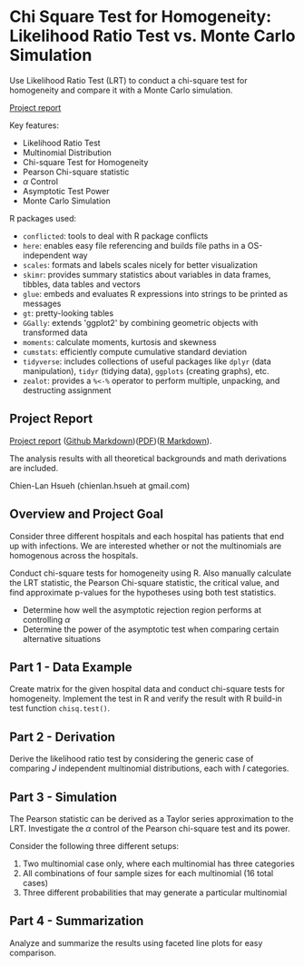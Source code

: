 # Chi Square Test for Homogeneity: Likelihood Ratio Test vs. Monte Carlo Simulation

Use Likelihood Ratio Test (LRT) to conduct a chi-square test for homogeneity and compare it with a Monte Carlo simulation.

[Project report](https://rpubs.com/clh2021/1113681)

Key features:

- Likelihood Ratio Test
- Multinomial Distribution
- Chi-square Test for Homogeneity
- Pearson Chi-square statistic
- $\alpha$ Control
- Asymptotic Test Power
- Monte Carlo Simulation 

R packages used:

- `conflicted`: tools to deal with R package conflicts
- `here`: enables easy file referencing and builds file paths in a OS-independent way
- `scales`: formats and labels scales nicely for better visualization
- `skimr`: provides summary statistics about variables in data frames, tibbles, data tables and vectors
- `glue`: embeds and evaluates R expressions into strings to be printed as messages
- `gt`: pretty-looking tables
- `GGally`: extends 'ggplot2' by combining geometric objects with transformed data
- `moments`: calculate moments, kurtosis and skewness
- `cumstats`: efficiently compute cumulative standard deviation
- `tidyverse`: includes collections of useful packages like `dplyr` (data manipulation), `tidyr` (tidying data),  `ggplots` (creating graphs), etc.
- `zealot`: provides a `%<-%` operator to perform multiple, unpacking, and destructing assignment 

## Project Report

[Project report](https://rpubs.com/clh2021/1113681) ([Github Markdown](./project3.md))([PDF](./project3.pdf))([R Markdown](./project3.Rmd)).

The analysis results with all theoretical backgrounds and math derivations are included.

Chien-Lan Hsueh (chienlan.hsueh at gmail.com)

## Overview and Project Goal

Consider three different hospitals and each hospital has patients that end up with infections. We are interested whether or not the multinomials are homogenous across the hospitals.

Conduct chi-square tests for homogeneity using R. Also manually calculate the LRT statistic, the Pearson Chi-square statistic, the critical value, and find approximate p-values for the hypotheses using both test statistics.

- Determine how well the asymptotic rejection region performs at controlling $\alpha$
- Determine the power of the asymptotic test when comparing certain alternative situations

## Part 1 - Data Example

Create matrix for the given hospital data and conduct chi-square tests for homogeneity. Implement the  test in R and verify the result with R build-in test function `chisq.test()`.

## Part 2 - Derivation

Derive the likelihood ratio test by considering the generic case of comparing $J$ independent multinomial distributions, each with $I$ categories. 

## Part 3 - Simulation

The Pearson statistic can be derived as a Taylor series approximation to the LRT. Investigate the $\alpha$ control of the Pearson chi-square test and its power. 

Consider the following three different setups:

1. Two multinomial case only, where each multinomial has three categories
1. All combinations of four sample sizes for each multinomial (16 total cases)
1. Three different probabilities that may generate a particular multinomial

## Part 4 - Summarization 

Analyze and summarize the results using faceted line plots for easy comparison.


